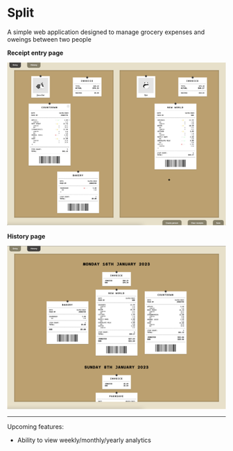 # Split
A simple web application designed to manage grocery expenses and oweings between two people

**Receipt entry page**

![entry](images/entry-page.png)

**History page**

![history](images/history-page.png)

---

Upcoming features:
- Ability to view weekly/monthly/yearly analytics
